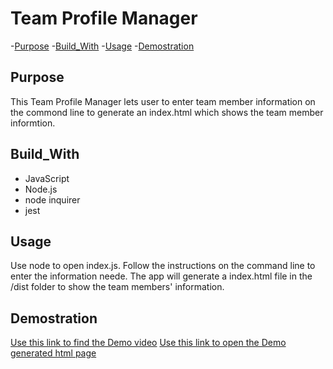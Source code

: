 # Team Profile Manager

-[Purpose](#Purpose)
-[Build_With](#Build_With)
-[Usage](#Usage)
-[Demostration](#Demostration)


## Purpose

This Team Profile Manager lets user to enter team member information on the commond line to generate an index.html which shows the team member informtion.

## Build_With
* JavaScript
* Node.js
* node inquirer
* jest

## Usage
Use node to open index.js. Follow the instructions on the command line to enter the information neede. 
The app will generate a index.html file in the /dist folder to show the team members' information.

## Demostration
[Use this link to find the Demo video](https://watch.screencastify.com/v/5Toql6p1v3vPaiv4to0J)
[Use this link to open the Demo generated html page](https://deadseal001.github.io/team-profile-manager/)




